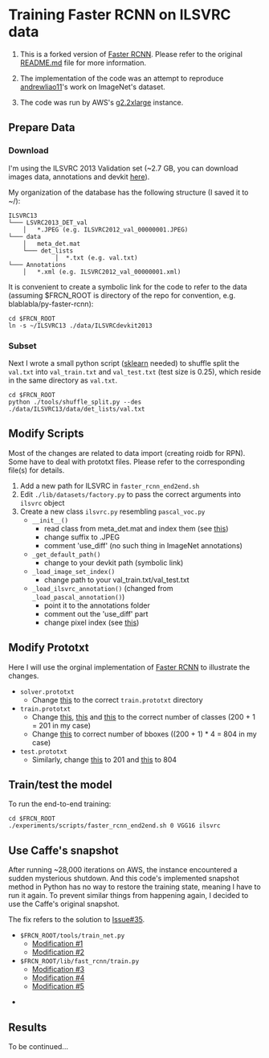 # Training Faster RCNN on ILSVRC data

1. This is a forked version of [Faster RCNN](https://github.com/rbgirshick/py-faster-rcnn). Please refer to the original [README.md](https://github.com/rbgirshick/py-faster-rcnn/blob/master/README.md) file for more information.

2. The implementation of the code was an attempt to reproduce [andrewliao11](https://github.com/andrewliao11/py-faster-rcnn-imagenet)'s work on ImageNet's dataset.

3. The code was run by AWS's [g2.2xlarge](https://aws.amazon.com/ec2/instance-types/) instance. 

## Prepare Data
### Download
I'm using the ILSVRC 2013 Validation set (~2.7 GB, you can download images data, annotations and devkit [here](http://image-net.org/challenges/LSVRC/2014/download-images-5jj5.php)).

My organization of the database has the following structure (I saved it to ~/):
```
ILSVRC13 
└─── LSVRC2013_DET_val
    │   *.JPEG (e.g. ILSVRC2012_val_00000001.JPEG)
└─── data
    │   meta_det.mat
    └─── det_lists
             │  *.txt (e.g. val.txt)
└─── Annotations
    │   *.xml (e.g. ILSVRC2012_val_00000001.xml)
```

It is convenient to create a symbolic link for the code to refer to the data (assuming $FRCN_ROOT is directory of the repo for convention, e.g. blablabla/py-faster-rcnn):

```
cd $FRCN_ROOT
ln -s ~/ILSVRC13 ./data/ILSVRCdevkit2013
```
### Subset
Next I wrote a small python script ([sklearn](http://scikit-learn.org/stable/) needed) to shuffle split the ```val.txt``` into ```val_train.txt``` and ```val_test.txt``` (test size is 0.25), which reside in the same directory as ```val.txt```.

```
cd $FRCN_ROOT
python ./tools/shuffle_split.py --des ./data/ILSVRC13/data/det_lists/val.txt
```
## Modify Scripts
Most of the changes are related to data import (creating roidb for RPN). Some have to deal with prototxt files.
Please refer to the corresponding file(s) for details.

1. Add a new path for ILSVRC in ```faster_rcnn_end2end.sh```
2. Edit ```./lib/datasets/factory.py``` to pass the correct arguments into ```ilsvrc``` object
3. Create a new class ```ilsvrc.py``` resembling ```pascal_voc.py```
    * ```__init__()```
        * read class from meta_det.mat and index them (see [this](https://github.com/andrewliao11/py-faster-rcnn-imagenet/blob/master/README.md))
        * change suffix to .JPEG
        * comment 'use_diff' (no such thing in ImageNet annotations)
    * ```_get_default_path()```
        * change to your devkit path (symbolic link)
    * ```_load_image_set_index()```
        * change path to your val_train.txt/val_test.txt
    * ```_load_ilsvrc_annotation()``` (changed from ```_load_pascal_annotation()```)
        * point it to the annotations folder
        * comment out the 'use_diff' part
        * change pixel index (see [this](https://github.com/andrewliao11/py-faster-rcnn-imagenet/blob/master/README.md))

## Modify Prototxt
Here I will use the orginal implementation of [Faster RCNN](https://github.com/rbgirshick/py-faster-rcnn) to illustrate the changes.

* ```solver.prototxt```
    * Change [this](https://github.com/rbgirshick/py-faster-rcnn) to the correct ```train.prototxt``` directory
* ```train.prototxt```
    * Change [this](https://github.com/rbgirshick/py-faster-rcnn/blob/master/models/pascal_voc/VGG16/faster_rcnn_end2end/train.prototxt#L11), [this](https://github.com/rbgirshick/py-faster-rcnn/blob/master/models/pascal_voc/VGG16/faster_rcnn_end2end/train.prototxt#L530) and [this](https://github.com/rbgirshick/py-faster-rcnn/blob/master/models/pascal_voc/VGG16/faster_rcnn_end2end/train.prototxt#L620) to the correct number of classes (200 + 1 = 201 in my case)
    * Change [this](https://github.com/rbgirshick/py-faster-rcnn/blob/master/models/pascal_voc/VGG16/faster_rcnn_end2end/train.prototxt#L643) to correct number of bboxes ((200 + 1) * 4 = 804 in my case)
* ```test.prototxt```
    * Similarly, change [this](https://github.com/rbgirshick/py-faster-rcnn/blob/master/models/pascal_voc/VGG16/faster_rcnn_end2end/test.prototxt#L567) to 201 and [this](https://github.com/rbgirshick/py-faster-rcnn/blob/master/models/pascal_voc/VGG16/faster_rcnn_end2end/test.prototxt#L592) to 804

## Train/test the model
To run the end-to-end training:

```
cd $FRCN_ROOT
./experiments/scripts/faster_rcnn_end2end.sh 0 VGG16 ilsvrc
```

## Use Caffe's snapshot
After running ~28,000 iterations on AWS, the instance encountered a sudden mysterious shutdown. And this code's implemented snapshot method in Python has no way to restore the training state, meaning I have to run it again. To prevent similar things from happening again, I decided to use the Caffe's original snapshot.

The fix refers to the solution to [Issue#35](http://stackoverflow.com/questions/8773299/how-to-cut-an-entire-line-in-vim-and-paste-it). 

* ```$FRCN_ROOT/tools/train_net.py```
    * [Modification #1](https://github.com/Jaspereclipse/py-faster-rcnn/blob/master/tools/train_net.py#L40-L42)
    * [Modification #2](https://github.com/Jaspereclipse/py-faster-rcnn/blob/master/tools/train_net.py#L113-L116)
*  ```$FRCN_ROOT/lib/fast_rcnn/train.py```
    * [Modification #3](https://github.com/Jaspereclipse/py-faster-rcnn/blob/master/lib/fast_rcnn/train.py#L26-L27)
    * [Modification #4](https://github.com/Jaspereclipse/py-faster-rcnn/blob/master/lib/fast_rcnn/train.py#L44-L51)
    * [Modification #5](https://github.com/Jaspereclipse/py-faster-rcnn/blob/master/lib/fast_rcnn/train.py#L155-L161)
*  ```

## Results
To be continued...
